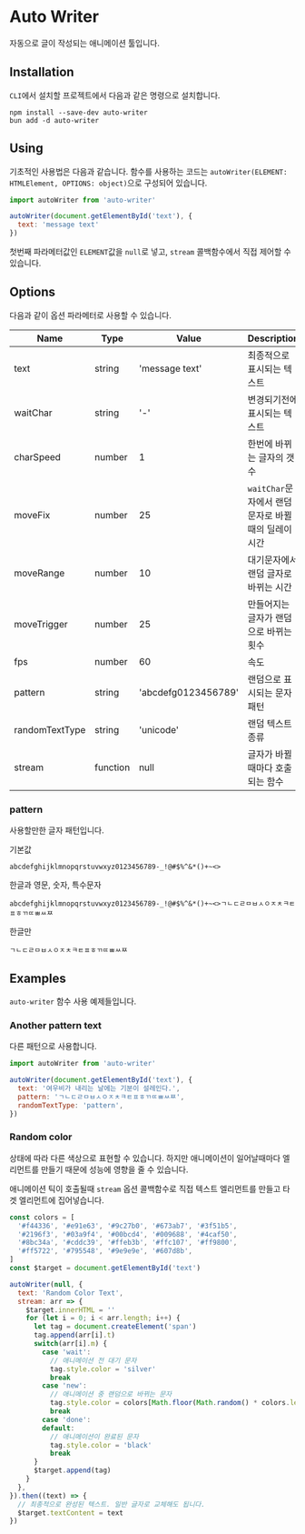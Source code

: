 # Auto Writer

자동으로 글이 작성되는 애니메이션 툴입니다.

## Installation

`CLI`에서 설치할 프로젝트에서 다음과 같은 명령으로 설치합니다.

```
npm install --save-dev auto-writer
bun add -d auto-writer
```


## Using

기초적인 사용법은 다음과 같습니다.
함수를 사용하는 코드는 `autoWriter(ELEMENT: HTMLElement, OPTIONS: object)`으로 구성되어 있습니다.

```javascript
import autoWriter from 'auto-writer'

autoWriter(document.getElementById('text'), {
  text: 'message text'
})
```

첫번째 파라메터값인 `ELEMENT`값을 `null`로 넣고, `stream` 콜백함수에서 직접 제어할 수 있습니다.


## Options

다음과 같이 옵션 파라메터로 사용할 수 있습니다.

| Name           | Type     | Value               | Description                      |
|----------------|----------|---------------------|----------------------------------|
| text           | string   | 'message text'      | 최종적으로 표시되는 텍스트                   |
| waitChar       | string   | '-'                 | 변경되기전에 표시되는 텍스트                  |
| charSpeed      | number   | 1                   | 한번에 바뀌는 글자의 갯수                   |
| moveFix        | number   | 25                  | `waitChar`문자에서 랜덤문자로 바뀔때의 딜레이 시간 |
| moveRange      | number   | 10                  | 대기문자에서 랜덤 글자로 바뀌는 시간             |
| moveTrigger    | number   | 25                  | 만들어지는 글자가 랜덤으로 바뀌는 횟수            |
| fps            | number   | 60                  | 속도                               |
| pattern        | string   | 'abcdefg0123456789' | 랜덤으로 표시되는 문자패턴                   |
| randomTextType | string   | 'unicode'           | 랜덤 텍스트 종류                        |
| stream         | function | null                | 글자가 바뀔때마다 호출되는 함수                |

### pattern

사용할만한 글자 패턴입니다.

기본값

```
abcdefghijklmnopqrstuvwxyz0123456789-_!@#$%^&*()+~<>
```

한글과 영문, 숫자, 특수문자

```
abcdefghijklmnopqrstuvwxyz0123456789-_!@#$%^&*()+~<>ㄱㄴㄷㄹㅁㅂㅅㅇㅈㅊㅋㅌㅍㅎㄲㄸㅃㅆㅉ
```

한글만

```
ㄱㄴㄷㄹㅁㅂㅅㅇㅈㅊㅋㅌㅍㅎㄲㄸㅃㅆㅉ
```


## Examples

`auto-writer` 함수 사용 예제들입니다.

### Another pattern text

다른 패턴으로 사용합니다.

```javascript
import autoWriter from 'auto-writer'

autoWriter(document.getElementById('text'), {
  text: '여우비가 내리는 날에는 기분이 설레인다.',
  pattern: 'ㄱㄴㄷㄹㅁㅂㅅㅇㅈㅊㅋㅌㅍㅎㄲㄸㅃㅆㅉ',
  randomTextType: 'pattern',
})
```

### Random color

상태에 따라 다른 색상으로 표현할 수 있습니다.
하지만 애니메이션이 일어날때마다 엘리먼트를 만들기 때문에 성능에 영향을 줄 수 있습니다.

애니메이션 틱이 호출될때 `stream` 옵션 콜백함수로 직접 텍스트 엘리먼트를 만들고 타겟 엘리먼트에 집어넣습니다.

```javascript
const colors = [
  '#f44336', '#e91e63', '#9c27b0', '#673ab7', '#3f51b5',
  '#2196f3', '#03a9f4', '#00bcd4', '#009688', '#4caf50',
  '#8bc34a', '#cddc39', '#ffeb3b', '#ffc107', '#ff9800',
  '#ff5722', '#795548', '#9e9e9e', '#607d8b',
]
const $target = document.getElementById('text')

autoWriter(null, {
  text: 'Random Color Text',
  stream: arr => {
    $target.innerHTML = ''
    for (let i = 0; i < arr.length; i++) {
      let tag = document.createElement('span')
      tag.append(arr[i].t)
      switch(arr[i].m) {
        case 'wait':
          // 애니메이션 전 대기 문자
          tag.style.color = 'silver'
          break
        case 'new':
          // 애니메이션 중 랜덤으로 바뀌는 문자
          tag.style.color = colors[Math.floor(Math.random() * colors.length)]
          break
        case 'done':
        default:
          // 애니메이션이 완료된 문자
          tag.style.color = 'black'
          break
      }
      $target.append(tag)
    }
  },
}).then((text) => {
  // 최종적으로 완성된 텍스트. 일반 글자로 교체해도 됩니다.
  $target.textContent = text
})
```
